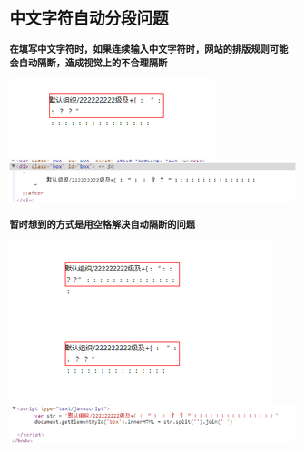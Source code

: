 # 中文字符自动分段问题

### 在填写中文字符时，如果连续输入中文字符时，网站的排版规则可能会自动隔断，造成视觉上的不合理隔断

![](./demo1.png "例子")
![](./demo2.png "例子")

### 暂时想到的方式是用空格解决自动隔断的问题
![](./demo3.png "例子")
![](./demo4.png "例子")